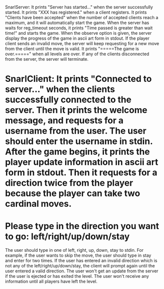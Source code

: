 SnarlServer:
It prints "Server has started..." when the server successfully started.
It prints "XXX has registered." when a client registers.
It prints "Clients have been accepted" when the number of accepted clients reach a maximum, and it will automatically start the game.
When the server has waits for reg_timeout seconds, it prints "Time passed is greater than wait time!" and starts the game.
When the observe option is given, the server display the progress of the game in ascii art form in stdout.
If the player client sends an invalid move, the server will keep requesting for a new move from the client until the move is valid.
It prints "=====The game is over.=====" when all levels are over.
If any of the clients disconnected from the server, the server will terminate.

SnarlClient:
It prints "Connected to server..." when the clients successfully connected to the server.
Then it prints the welcome message, and requests for a username from the user.
The user should enter the username in stdin.
After the game begins, it prints the player update information in ascii art form in stdout.
Then it requests for a direction twice from the player because the player can take two cardinal moves.
===========================
Please type in the direction you want to go:
left/right/up/down/stay
===========================
The user should type in one of left, right, up, down, stay to stdin.
For example, if the user wants to skip the move, the user should type in stay and enter for two times.
If the user has entered an invalid direction which is not any of the left/right/up/down/stay, the client will prompt again until the user entered a valid direction.
The user won't get an update from the server if the user is ejected or has exited the level.
The user won't receive any information until all players have left the level.



